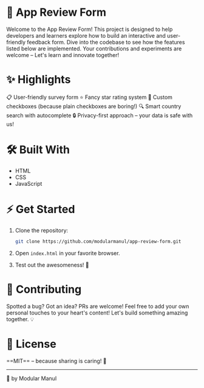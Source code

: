 # 📄 App Review Form

Welcome to the App Review Form! This project is designed to help developers and learners explore how to build an interactive and user-friendly feedback form. Dive into the codebase to see how the features listed below are implemented. Your contributions and experiments are welcome – Let's learn and innovate together!

# ✨ Highlights

📋 User-friendly survey form
⭐ Fancy star rating system
🎨 Custom checkboxes (because plain checkboxes are boring!)
🔍 Smart country search with autocomplete
🔒 Privacy-first approach – your data is safe with us!

# 🛠️ Built With

- HTML
- CSS
- JavaScript

# ⚡ Get Started

1. Clone the repository:
   ```bash
   git clone https://github.com/modularmanul/app-review-form.git
   ```
2. Open `index.html` in your favorite browser.

3. Test out the awesomeness! 🚀

# 🤝 Contributing

Spotted a bug? Got an idea? PRs are welcome! Feel free to add your own personal touches to your heart's content! Let's build something amazing together. 💡

# 📜 License

==MIT== – because sharing is caring! 💙

---

🖤 by Modular Manul
